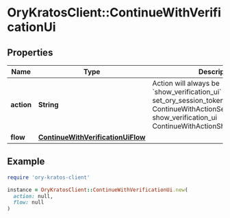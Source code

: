 # OryKratosClient::ContinueWithVerificationUi

## Properties

| Name | Type | Description | Notes |
| ---- | ---- | ----------- | ----- |
| **action** | **String** | Action will always be &#x60;show_verification_ui&#x60; set_ory_session_token ContinueWithActionSetOrySessionToken show_verification_ui ContinueWithActionShowVerificationUI |  |
| **flow** | [**ContinueWithVerificationUiFlow**](ContinueWithVerificationUiFlow.md) |  |  |

## Example

```ruby
require 'ory-kratos-client'

instance = OryKratosClient::ContinueWithVerificationUi.new(
  action: null,
  flow: null
)
```

